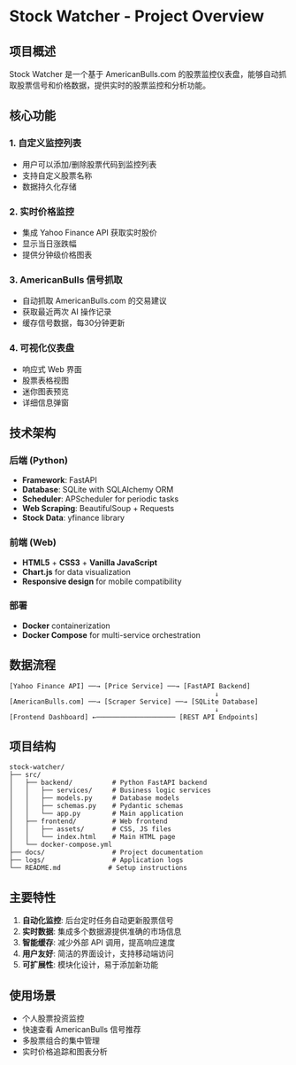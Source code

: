 # Stock Watcher - Project Overview

## 项目概述

Stock Watcher 是一个基于 AmericanBulls.com 的股票监控仪表盘，能够自动抓取股票信号和价格数据，提供实时的股票监控和分析功能。

## 核心功能

### 1. 自定义监控列表
- 用户可以添加/删除股票代码到监控列表
- 支持自定义股票名称
- 数据持久化存储

### 2. 实时价格监控
- 集成 Yahoo Finance API 获取实时股价
- 显示当日涨跌幅
- 提供分钟级价格图表

### 3. AmericanBulls 信号抓取
- 自动抓取 AmericanBulls.com 的交易建议
- 获取最近两次 AI 操作记录
- 缓存信号数据，每30分钟更新

### 4. 可视化仪表盘
- 响应式 Web 界面
- 股票表格视图
- 迷你图表预览
- 详细信息弹窗

## 技术架构

### 后端 (Python)
- **Framework**: FastAPI
- **Database**: SQLite with SQLAlchemy ORM
- **Scheduler**: APScheduler for periodic tasks
- **Web Scraping**: BeautifulSoup + Requests
- **Stock Data**: yfinance library

### 前端 (Web)
- **HTML5** + **CSS3** + **Vanilla JavaScript**
- **Chart.js** for data visualization
- **Responsive design** for mobile compatibility

### 部署
- **Docker** containerization
- **Docker Compose** for multi-service orchestration

## 数据流程

```
[Yahoo Finance API] ──→ [Price Service] ──→ [FastAPI Backend]
                                                    ↓
[AmericanBulls.com] ──→ [Scraper Service] ──→ [SQLite Database]
                                                    ↓
[Frontend Dashboard] ←──────────────────── [REST API Endpoints]
```

## 项目结构

```
stock-watcher/
├── src/
│   ├── backend/          # Python FastAPI backend
│   │   ├── services/     # Business logic services
│   │   ├── models.py     # Database models
│   │   ├── schemas.py    # Pydantic schemas
│   │   └── app.py        # Main application
│   ├── frontend/         # Web frontend
│   │   ├── assets/       # CSS, JS files
│   │   └── index.html    # Main HTML page
│   └── docker-compose.yml
├── docs/                 # Project documentation
├── logs/                 # Application logs
└── README.md            # Setup instructions
```

## 主要特性

1. **自动化监控**: 后台定时任务自动更新股票信号
2. **实时数据**: 集成多个数据源提供准确的市场信息  
3. **智能缓存**: 减少外部 API 调用，提高响应速度
4. **用户友好**: 简洁的界面设计，支持移动端访问
5. **可扩展性**: 模块化设计，易于添加新功能

## 使用场景

- 个人股票投资监控
- 快速查看 AmericanBulls 信号推荐
- 多股票组合的集中管理
- 实时价格追踪和图表分析